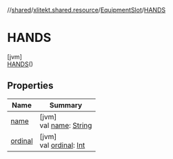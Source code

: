 //[shared](../../../../index.md)/[xlitekt.shared.resource](../../index.md)/[EquipmentSlot](../index.md)/[HANDS](index.md)

# HANDS

[jvm]\
[HANDS](index.md)()

## Properties

| Name | Summary |
|---|---|
| [name](../-n-o-n-e/index.md#-372974862%2FProperties%2F-20443628) | [jvm]<br>val [name](../-n-o-n-e/index.md#-372974862%2FProperties%2F-20443628): [String](https://kotlinlang.org/api/latest/jvm/stdlib/kotlin/-string/index.html) |
| [ordinal](../-n-o-n-e/index.md#-739389684%2FProperties%2F-20443628) | [jvm]<br>val [ordinal](../-n-o-n-e/index.md#-739389684%2FProperties%2F-20443628): [Int](https://kotlinlang.org/api/latest/jvm/stdlib/kotlin/-int/index.html) |
